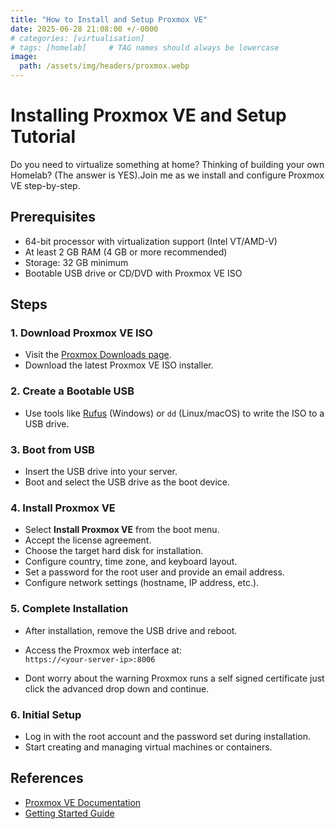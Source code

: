 ```yaml
---
title: "How to Install and Setup Proxmox VE"
date: 2025-06-28 21:08:00 +/-0000
# categories: [virtualisation]
# tags: [homelab]     # TAG names should always be lowercase
image:
  path: /assets/img/headers/proxmox.webp
---
```


# Installing Proxmox VE and Setup Tutorial

Do you need to virtualize something at home? Thinking of building your own Homelab? (The answer is YES).Join me as we install and configure Proxmox VE step-by-step.

## Prerequisites

- 64-bit processor with virtualization support (Intel VT/AMD-V)
- At least 2 GB RAM (4 GB or more recommended)
- Storage: 32 GB minimum
- Bootable USB drive or CD/DVD with Proxmox VE ISO

## Steps

### 1. Download Proxmox VE ISO

- Visit the [Proxmox Downloads page](https://www.proxmox.com/en/downloads).
- Download the latest Proxmox VE ISO installer.

### 2. Create a Bootable USB

- Use tools like [Rufus](https://rufus.ie/) (Windows) or `dd` (Linux/macOS) to write the ISO to a USB drive.

### 3. Boot from USB

- Insert the USB drive into your server.
- Boot and select the USB drive as the boot device.

### 4. Install Proxmox VE

- Select **Install Proxmox VE** from the boot menu.
- Accept the license agreement.
- Choose the target hard disk for installation.
- Configure country, time zone, and keyboard layout.
- Set a password for the root user and provide an email address.
- Configure network settings (hostname, IP address, etc.).

### 5. Complete Installation

- After installation, remove the USB drive and reboot.
- Access the Proxmox web interface at:  
    `https://<your-server-ip>:8006`

- Dont worry about the warning Proxmox runs a self signed certificate just click the advanced drop down and continue. 

### 6. Initial Setup

- Log in with the root account and the password set during installation.
- Start creating and managing virtual machines or containers.

## References

- [Proxmox VE Documentation](https://pve.proxmox.com/wiki/Main_Page)
- [Getting Started Guide](https://pve.proxmox.com/wiki/Getting_started_with_Proxmox_VE)
